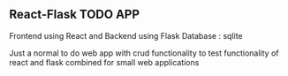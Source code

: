 ## React-Flask TODO APP

Frontend using React and Backend using Flask 
Database : sqlite

Just a normal to do web app with crud functionality to test functionality of react and flask combined for small web applications 
